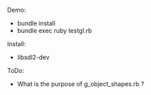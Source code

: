 
Demo:
  - bundle install
  - bundle exec ruby testgl.rb

Install:
  - libsdl2-dev

ToDo:
  - What is the purpose of g_object_shapes.rb ?

